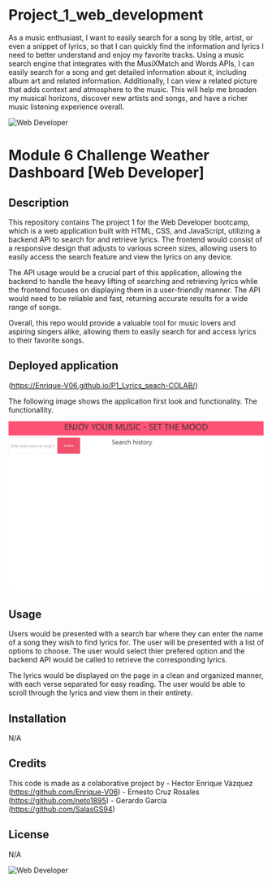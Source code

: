 # Project_1_web_development

As a music enthusiast, I want to easily search for a song by title, artist, or even a snippet of lyrics, so that I can quickly find the information and lyrics I need to better understand and enjoy my favorite tracks. Using a music search engine that integrates with the MusiXMatch and Words APIs, I can easily search for a song and get detailed information about it, including album art and related information. Additionally, I can view a related picture that adds context and atmosphere to the music. This will help me broaden my musical horizons, discover new artists and songs, and have a richer music listening experience overall.


![Web Developer](https://img.shields.io/badge/bootcamp-Web%20Developer-red)
# Module 6 Challenge Weather Dashboard [Web Developer]

## Description

This repository contains The project 1 for the Web Developer bootcamp, which is a web application built with HTML, CSS, and JavaScript, utilizing a backend API to search for and retrieve lyrics. The frontend would consist of a responsive design that adjusts to various screen sizes, allowing users to easily access the search feature and view the lyrics on any device.



The API usage would be a crucial part of this application, allowing the backend to handle the heavy lifting of searching and retrieving lyrics while the frontend focuses on displaying them in a user-friendly manner. The API would need to be reliable and fast, returning accurate results for a wide range of songs.

Overall, this repo would provide a valuable tool for music lovers and aspiring singers alike, allowing them to easily search for and access lyrics to their favorite songs.

## Deployed application 

(https://Enrique-V06.github.io/P1_Lyrics_seach-COLAB/)

The following image shows the application first look and functionality. The functionallity.

![Quiz page demo](./assets/images/deployedpage.gif)



## Usage
Users would be presented with a search bar where they can enter the name of a song they wish to find lyrics for. The user will be presented with a list of options to choose. The user would select thier prefered option and the backend API would be called to retrieve the corresponding lyrics.

The lyrics would be displayed on the page in a clean and organized manner, with each verse separated for easy reading. The user would be able to scroll through the lyrics and view them in their entirety.


## Installation

N/A

## Credits

This code is made as a colaborative project by 
    - Hector Enrique Vázquez (https://github.com/Enrique-V06)
    - Ernesto Cruz Rosales (https://github.com/neto1895)
    - Gerardo García (https://github.com/SalasGS94)


## License

N/A

![Web Developer](https://img.shields.io/badge/bootcamp-Web%20Developer-red)